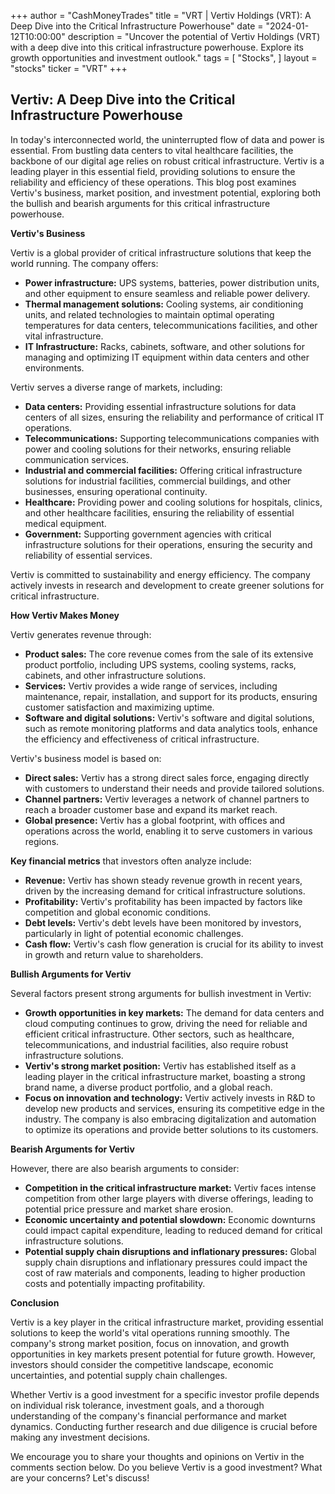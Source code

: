 +++
author = "CashMoneyTrades"
title = "VRT |  Vertiv Holdings (VRT): A Deep Dive into the Critical Infrastructure Powerhouse"
date = "2024-01-12T10:00:00"
description = "Uncover the potential of Vertiv Holdings (VRT) with a deep dive into this critical infrastructure powerhouse. Explore its growth opportunities and investment outlook."
tags = [
"Stocks",
]
layout = "stocks"
ticker = "VRT"
+++
        


## Vertiv: A Deep Dive into the Critical Infrastructure Powerhouse

In today's interconnected world, the uninterrupted flow of data and power is essential. From bustling data centers to vital healthcare facilities, the backbone of our digital age relies on robust critical infrastructure. Vertiv is a leading player in this essential field, providing solutions to ensure the reliability and efficiency of these operations. This blog post examines Vertiv's business, market position, and investment potential, exploring both the bullish and bearish arguments for this critical infrastructure powerhouse.

**Vertiv's Business**

Vertiv is a global provider of critical infrastructure solutions that keep the world running. The company offers:

* **Power infrastructure:** UPS systems, batteries, power distribution units, and other equipment to ensure seamless and reliable power delivery.
* **Thermal management solutions:** Cooling systems, air conditioning units, and related technologies to maintain optimal operating temperatures for data centers, telecommunications facilities, and other vital infrastructure.
* **IT Infrastructure:** Racks, cabinets, software, and other solutions for managing and optimizing IT equipment within data centers and other environments.

Vertiv serves a diverse range of markets, including:

* **Data centers:** Providing essential infrastructure solutions for data centers of all sizes, ensuring the reliability and performance of critical IT operations.
* **Telecommunications:** Supporting telecommunications companies with power and cooling solutions for their networks, ensuring reliable communication services.
* **Industrial and commercial facilities:** Offering critical infrastructure solutions for industrial facilities, commercial buildings, and other businesses, ensuring operational continuity.
* **Healthcare:** Providing power and cooling solutions for hospitals, clinics, and other healthcare facilities, ensuring the reliability of essential medical equipment.
* **Government:** Supporting government agencies with critical infrastructure solutions for their operations, ensuring the security and reliability of essential services.

Vertiv is committed to sustainability and energy efficiency. The company actively invests in research and development to create greener solutions for critical infrastructure.

**How Vertiv Makes Money**

Vertiv generates revenue through:

* **Product sales:** The core revenue comes from the sale of its extensive product portfolio, including UPS systems, cooling systems, racks, cabinets, and other infrastructure solutions.
* **Services:** Vertiv provides a wide range of services, including maintenance, repair, installation, and support for its products, ensuring customer satisfaction and maximizing uptime.
* **Software and digital solutions:** Vertiv's software and digital solutions, such as remote monitoring platforms and data analytics tools, enhance the efficiency and effectiveness of critical infrastructure.

Vertiv's business model is based on:

* **Direct sales:** Vertiv has a strong direct sales force, engaging directly with customers to understand their needs and provide tailored solutions.
* **Channel partners:** Vertiv leverages a network of channel partners to reach a broader customer base and expand its market reach.
* **Global presence:** Vertiv has a global footprint, with offices and operations across the world, enabling it to serve customers in various regions.

**Key financial metrics** that investors often analyze include:

* **Revenue:** Vertiv has shown steady revenue growth in recent years, driven by the increasing demand for critical infrastructure solutions.
* **Profitability:** Vertiv's profitability has been impacted by factors like competition and global economic conditions.
* **Debt levels:** Vertiv's debt levels have been monitored by investors, particularly in light of potential economic challenges.
* **Cash flow:** Vertiv's cash flow generation is crucial for its ability to invest in growth and return value to shareholders.

**Bullish Arguments for Vertiv**

Several factors present strong arguments for bullish investment in Vertiv:

* **Growth opportunities in key markets:** The demand for data centers and cloud computing continues to grow, driving the need for reliable and efficient critical infrastructure. Other sectors, such as healthcare, telecommunications, and industrial facilities, also require robust infrastructure solutions.
* **Vertiv's strong market position:** Vertiv has established itself as a leading player in the critical infrastructure market, boasting a strong brand name, a diverse product portfolio, and a global reach.
* **Focus on innovation and technology:** Vertiv actively invests in R&D to develop new products and services, ensuring its competitive edge in the industry. The company is also embracing digitalization and automation to optimize its operations and provide better solutions to its customers.

**Bearish Arguments for Vertiv**

However, there are also bearish arguments to consider:

* **Competition in the critical infrastructure market:** Vertiv faces intense competition from other large players with diverse offerings, leading to potential price pressure and market share erosion.
* **Economic uncertainty and potential slowdown:** Economic downturns could impact capital expenditure, leading to reduced demand for critical infrastructure solutions.
* **Potential supply chain disruptions and inflationary pressures:** Global supply chain disruptions and inflationary pressures could impact the cost of raw materials and components, leading to higher production costs and potentially impacting profitability.

**Conclusion**

Vertiv is a key player in the critical infrastructure market, providing essential solutions to keep the world's vital operations running smoothly. The company's strong market position, focus on innovation, and growth opportunities in key markets present potential for future growth. However, investors should consider the competitive landscape, economic uncertainties, and potential supply chain challenges.

Whether Vertiv is a good investment for a specific investor profile depends on individual risk tolerance, investment goals, and a thorough understanding of the company's financial performance and market dynamics. Conducting further research and due diligence is crucial before making any investment decisions.

We encourage you to share your thoughts and opinions on Vertiv in the comments section below. Do you believe Vertiv is a good investment? What are your concerns? Let's discuss! 

        